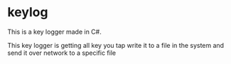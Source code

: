 # keylog
This is a key logger made in C#.

This key logger is getting all key you tap write it to a file in the system and send it over network to a specific file